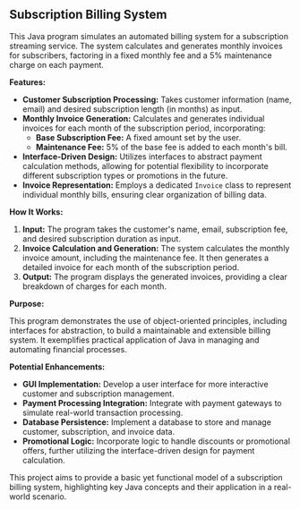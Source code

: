 ## Subscription Billing System

This Java program simulates an automated billing system for a subscription streaming service. The system calculates and generates monthly invoices for subscribers, factoring in a fixed monthly fee and a 5% maintenance charge on each payment.

**Features:**

* **Customer Subscription Processing:** Takes customer information (name, email) and desired subscription length (in months) as input.
* **Monthly Invoice Generation:**  Calculates and generates individual invoices for each month of the subscription period, incorporating:
    * **Base Subscription Fee:**  A fixed amount set by the user.
    * **Maintenance Fee:** 5% of the base fee is added to each month's bill.
* **Interface-Driven Design:** Utilizes interfaces to abstract payment calculation methods, allowing for potential flexibility to incorporate different subscription types or promotions in the future.
* **Invoice Representation:** Employs a dedicated `Invoice` class to represent individual monthly bills, ensuring clear organization of billing data. 

**How It Works:**

1.  **Input:**  The program takes the customer's name, email, subscription fee, and desired subscription duration as input.
2.  **Invoice Calculation and Generation:** The system calculates the monthly invoice amount, including the maintenance fee. It then generates a detailed invoice for each month of the subscription period.
3.  **Output:**  The program displays the generated invoices, providing a clear breakdown of charges for each month.

**Purpose:**

This program demonstrates the use of object-oriented principles, including interfaces for abstraction, to build a maintainable and extensible billing system. It exemplifies practical application of Java in managing and automating financial processes.

**Potential Enhancements:**

*   **GUI Implementation:**  Develop a user interface for more interactive customer and subscription management.
*   **Payment Processing Integration:** Integrate with payment gateways to simulate real-world transaction processing.
*   **Database Persistence:**  Implement a database to store and manage customer, subscription, and invoice data. 
*   **Promotional Logic:**  Incorporate logic to handle discounts or promotional offers, further utilizing the interface-driven design for payment calculation.

This project aims to provide a basic yet functional model of a subscription billing system, highlighting key Java concepts and their application in a real-world scenario. 

